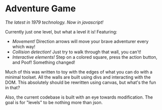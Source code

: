 # Adventure Game

*The latest in 1979 technology. Now in javascript!*

Currently just one level, but what a level it is! Featuring:

- *Movement!* Direction arrows will move your brave adventurer every which way!
- *Collision detection!* Just try to walk through that wall, you can't!
- *Interactive elements!* Step on a colored square, press the action button, and Poof! Something changed!

Much of this was written to toy with the edges of what you can do with a minimal toolset. All the walls are built using divs and interacting with the DOM. This absolutely should be rewritten using canvas, but what's the fun in that? 

Also, the current codebase is built with an eye towards modification. The goal is for "levels" to be nothing more than json. 
